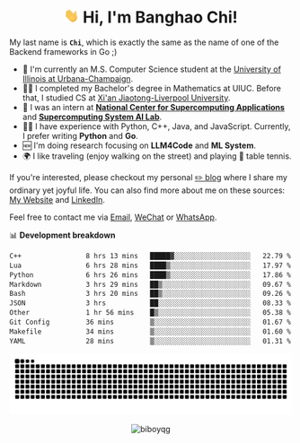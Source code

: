 <h1 align="center"><img src="assets/hi.gif" height="26" alt="wave"/> Hi, I'm Banghao Chi!</h1>

My last name is **`Chi`**, which is exactly the same as the name of one of the Backend frameworks in Go ;)

- 🏫 I'm currently an M.S. Computer Science student at the [University of Illinois at Urbana-Champaign](https://illinois.edu/).
- 👨‍🎓 I completed my Bachelor's degree in Mathematics at UIUC. Before that, I studied CS at [Xi'an Jiaotong-Liverpool University](https://www.xjtlu.edu.cn/en).
- 💼 I was an intern at **[National Center for Supercomputing Applications](https://www.ncsa.illinois.edu/)** and **[Supercomputing System AI Lab](https://supercomputing-system-ai-lab.github.io/)**.
- 👨‍💻 I have experience with Python, C++, Java, and JavaScript. Currently, I prefer writing **Python** and **Go**.
- 🆕 I'm doing research focusing on **LLM4Code** and **ML System**.
- 🌍 I like traveling (enjoy walking on the street) and playing 🏓 table tennis.

If you're interested, please checkout my personal [✏️ blog](https://banghao.live) where I share my ordinary yet joyful life. You can also find more about me on these sources: [My Website](https://biboyqg.github.io/) and [LinkedIn](https://www.linkedin.com/in/banghao-chi-550737276/).

Feel free to contact me via <a href="mailto:banghao2@illinois.edu">Email</a>, [WeChat](id:banghao1023) or [WhatsApp](+12173286124).

📊 **Development breakdown**

<!--START_SECTION:waka-->

```txt
C++                8 hrs 13 mins   █████▓░░░░░░░░░░░░░░░░░░░   22.79 %
Lua                6 hrs 28 mins   ████▒░░░░░░░░░░░░░░░░░░░░   17.97 %
Python             6 hrs 26 mins   ████▒░░░░░░░░░░░░░░░░░░░░   17.86 %
Markdown           3 hrs 29 mins   ██▒░░░░░░░░░░░░░░░░░░░░░░   09.67 %
Bash               3 hrs 20 mins   ██▒░░░░░░░░░░░░░░░░░░░░░░   09.26 %
JSON               3 hrs           ██░░░░░░░░░░░░░░░░░░░░░░░   08.33 %
Other              1 hr 56 mins    █▒░░░░░░░░░░░░░░░░░░░░░░░   05.38 %
Git Config         36 mins         ▒░░░░░░░░░░░░░░░░░░░░░░░░   01.67 %
Makefile           34 mins         ▒░░░░░░░░░░░░░░░░░░░░░░░░   01.60 %
YAML               28 mins         ▒░░░░░░░░░░░░░░░░░░░░░░░░   01.31 %
```

<!--END_SECTION:waka-->

<picture>
  <source media="(prefers-color-scheme: dark)" srcset="https://raw.githubusercontent.com/BiboyQG/BiboyQG/output/github-contribution-grid-snake-dark.svg">
  <source media="(prefers-color-scheme: light)" srcset="https://raw.githubusercontent.com/BiboyQG/BiboyQG/output/github-contribution-grid-snake.svg">
  <img alt="github contribution grid snake animation" src="https://raw.githubusercontent.com/BiboyQG/BiboyQG/output/github-contribution-grid-snake.svg">
</picture>

<br>

<p align="center"><img src="https://komarev.com/ghpvc/?username=biboyqg&label=Profile%20views&color=0e75b6&style=flat" alt="biboyqg" /> </p>

</div>
